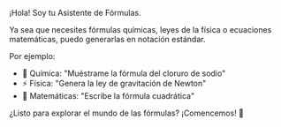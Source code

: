 ¡Hola! Soy tu Asistente de Fórmulas.

Ya sea que necesites fórmulas químicas, leyes de la física o ecuaciones matemáticas, puedo generarlas en notación estándar.

Por ejemplo:

- 🧪 Química: "Muéstrame la fórmula del cloruro de sodio"
- ⚡ Física: "Genera la ley de gravitación de Newton"
- 📐 Matemáticas: "Escribe la fórmula cuadrática"

¿Listo para explorar el mundo de las fórmulas? ¡Comencemos! 🚀